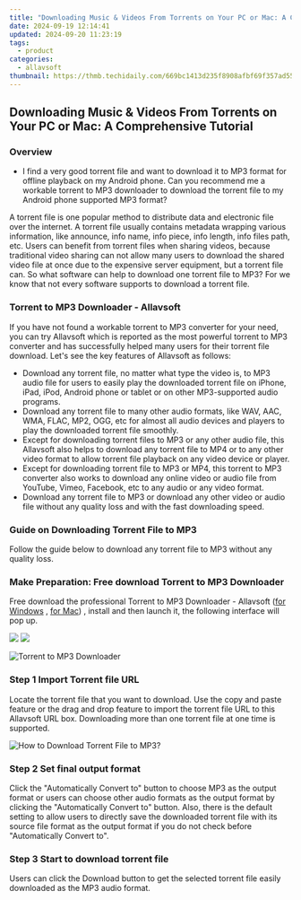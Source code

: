 ```yaml
---
title: "Downloading Music & Videos From Torrents on Your PC or Mac: A Comprehensive Tutorial"
date: 2024-09-19 12:14:41
updated: 2024-09-20 11:23:19
tags:
  - product
categories:
  - allavsoft
thumbnail: https://thmb.techidaily.com/669bc1413d235f8908afbf69f357ad5578fda1c3066e7cdb610eb41a93c8a8ff.jpeg
---
```


## Downloading Music & Videos From Torrents on Your PC or Mac: A Comprehensive Tutorial

### Overview

* I find a very good torrent file and want to download it to MP3 format for offline playback on my Android phone. Can you recommend me a workable torrent to MP3 downloader to download the torrent file to my Android phone supported MP3 format?

A torrent file is one popular method to distribute data and electronic file over the internet. A torrent file usually contains metadata wrapping various information, like announce, info name, info piece, info length, info files path, etc. Users can benefit from torrent files when sharing videos, because traditional video sharing can not allow many users to download the shared video file at once due to the expensive server equipment, but a torrent file can. So what software can help to download one torrent file to MP3? For we know that not every software supports to download a torrent file.

### Torrent to MP3 Downloader - Allavsoft

If you have not found a workable torrent to MP3 converter for your need, you can try Allavsoft which is reported as the most powerful torrent to MP3 converter and has successfully helped many users for their torrent file download. Let's see the key features of Allavsoft as follows:

* Download any torrent file, no matter what type the video is, to MP3 audio file for users to easily play the downloaded torrent file on iPhone, iPad, iPod, Android phone or tablet or on other MP3-supported audio programs.
* Download any torrent file to many other audio formats, like WAV, AAC, WMA, FLAC, MP2, OGG, etc for almost all audio devices and players to play the downloaded torrent file smoothly.
* Except for downloading torrent files to MP3 or any other audio file, this Allavsoft also helps to download any torrent file to MP4 or to any other video format to allow torrent file playback on any video device or player.
* Except for downloading torrent file to MP3 or MP4, this torrent to MP3 converter also works to download any online video or audio file from YouTube, Vimeo, Facebook, etc to any audio or any video format.
* Download any torrent file to MP3 or download any other video or audio file without any quality loss and with the fast downloading speed.

### Guide on Downloading Torrent File to MP3

Follow the guide below to download any torrent file to MP3 without any quality loss.

### Make Preparation: Free download Torrent to MP3 Downloader

Free download the professional Torrent to MP3 Downloader - Allavsoft ([for Windows](https://tools.techidaily.com/allavsoft/products/) , [for Mac](https://tools.techidaily.com/allavsoft/products/)) , install and then launch it, the following interface will pop up.

[![](https://www.allavsoft.com/how-to/../images/how-to/free-download-win.jpg)](https://tools.techidaily.com/allavsoft/products/) [![](https://www.allavsoft.com/how-to/../images/how-to/free-download-mac.jpg)](https://tools.techidaily.com/allavsoft/products/)

![Torrent to MP3 Downloader](https://www.allavsoft.com/how-to/../images/allavsoft/screen-shot-600.jpg)

### Step 1 Import Torrent file URL

Locate the torrent file that you want to download. Use the copy and paste feature or the drag and drop feature to import the torrent file URL to this Allavsoft URL box. Downloading more than one torrent file at one time is supported.

![How to Download Torrent File to MP3?](https://www.allavsoft.com/how-to/../images/how-to/download-rtmp-video/download-rtmp-video.jpg)

### Step 2 Set final output format

Click the "Automatically Convert to" button to choose MP3 as the output format or users can choose other audio formats as the output format by clicking the "Automatically Convert to" button. Also, there is the default setting to allow users to directly save the downloaded torrent file with its source file format as the output format if you do not check before "Automatically Convert to".

### Step 3 Start to download torrent file

Users can click the Download button to get the selected torrent file easily downloaded as the MP3 audio format.

<ins class="adsbygoogle"
     style="display:block"
     data-ad-format="autorelaxed"
     data-ad-client="ca-pub-7571918770474297"
     data-ad-slot="1223367746"></ins>



<ins class="adsbygoogle"
     style="display:block"
     data-ad-client="ca-pub-7571918770474297"
     data-ad-slot="8358498916"
     data-ad-format="auto"
     data-full-width-responsive="true"></ins>

